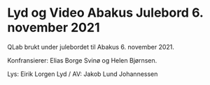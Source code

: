 # Lyd og Video Abakus Julebord 6. november 2021

QLab brukt under julebordet til Abakus 6. november 2021. 

Konfransierer: Elias Borge Svinø og Helen Bjørnsen. 

Lys: Eirik Lorgen
Lyd / AV: Jakob Lund Johannessen
